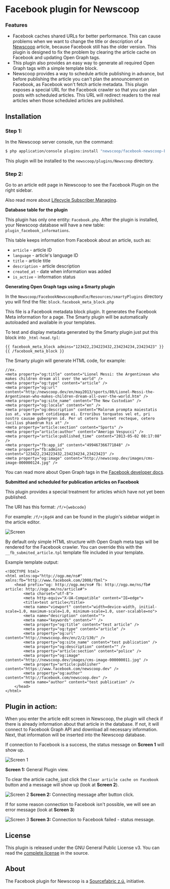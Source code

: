 Facebook plugin for Newscoop
============================

### Features

* Facebook caches shared URLs for better performance. This can cause problems when we want to change the title or description of a [Newscoop](https://www.sourcefabric.org/en/newscoop/) article, because Facebook still has the older version. This plugin is designed to fix the problem by clearing the article cache on Facebook and updating Open Graph tags.
* This plugin also provides an easy way to generate all required Open Graph tags with a simple template block.
* Newscoop provides a way to schedule article publishing in advance, but before publishing the article you can't plan the announcement on Facebook, as Facebook won't fetch article metadata. This plugin exposes a special URL for the Facebook crawler so that you can plan posts with scheduled articles. This URL will redirect readers to the real articles when those scheduled articles are published.

Installation
-------------

### Step 1:
In the Newscoop server console, run the command:
``` bash
$ php application/console plugins:install "newscoop/facebook-newscoop-bundle" --env=prod
```
This plugin will be installed to the `newscoop/plugins/Newscoop` directory.

### Step 2:
Go to an article edit page in Newscoop to see the Facebook Plugin on the right sidebar.

Also read more about [Lifecycle Subscriber Managing](https://wiki.sourcefabric.org/display/NPS/Lifecycle+Subscriber+Managing).

**Database table for the plugin** 

This plugin has only one entity: `Facebook.php`. After the plugin is installed, your Newscoop database will have a new table: `plugin_facebook_informations`.

This table keeps information from Facebook about an article, such as:

- `article` - article ID
- `language` - article's language ID
- `title` - article title
- `description` - article description
- `created_at` - date when information was added
- `is_active` - information status

**Generating Open Graph tags using a Smarty plugin**

In the `Newscoop/FacebookNewscoopBundle/Resources/smartyPlugins` directory you will find the file: `block.facebook_meta_block.php`

This file is a Facebook metadata block plugin. It generates the Facebook Meta information for a page. The Smarty plugin will be automatically autoloaded and available in your templates.

To test and display metadata generated by the Smarty plugin just put this block into `_html-head.tpl`:
````
{{ facebook_meta_block admins="123422,234223432,234234234,23423423" }}{{ /facebook_meta_block }}
````
The Smarty plugin will generate HTML code, for example:

```
//ex.
<meta property="og:title" content="Lionel Messi: the Argentinean who makes children dream all over the world" />
<meta property="og:type" content="article" />
<meta property="og:url" content="http:/newscoop.dev/en/may2013/sports/80/Lionel-Messi-the-Argentinean-who-makes-children-dream-all-over-the-world.htm" />
<meta property="og:site_name" content="The New Custodian" />
<meta property="og:locale" content="en" />
<meta property="og:description" content="Malorum prompta maiestatis ius at, vim movet cotidieque ei. Erroribus torquatos vel et, pri nostro causae gubergren id. Per ut cetero laoreet recteque, cetero lucilius phaedrum his at" />
<meta property="article:section" content="Sports" />
<meta property="article:author" content="Amerigo Vespucci" />
<meta property="article:published_time" content="2013-05-02 08:17:08" />
<meta property="fb:app_id" content="499467366771848" />
<meta property="fb:admins" content="123422,234223432,234234234,23423423" />
<meta property="og:image" content="http://newscoop.dev/images/cms-image-000000124.jpg" />
```

You can read more about Open Graph tags in the [Facebook developer docs](https://developers.facebook.com/docs/opengraph/howtos/maximizing-distribution-media-content/).

**Submitted and scheduled for publication articles on Facebook**

This plugin provides a special treatment for articles which have not yet been published. 

The URI has this format: ```/f/+{webcode}``` 

For example: ```/f/+j6gd4``` and can be found in the plugin's sidebar widget in the article editor.

![Screen](http://i58.tinypic.com/2rzyp2t.png)

By default only simple HTML structure with Open Graph meta tags will be rendered for the Facebook crawler. You can override this with the ```__fb_submited_article.tpl``` template file included in your template.

Example template output:
```
<!DOCTYPE html>
<html xmlns:og="http://ogp.me/ns#" xmlns:fb="http://www.facebook.com/2008/fbml">
    <head prefix="og: http://ogp.me/ns# fb: http://ogp.me/ns/fb# article: http://ogp.me/ns/article#">
        <meta charset="utf-8">
        <meta http-equiv="X-UA-Compatible" content="IE=edge">
        <title>test article</title>
        <meta name="viewport" content="width=device-width, initial-scale=1.0, maximum-scale=1.0, minimum-scale=1.0, user-scalable=no">
        <meta name="description" content="">
        <meta name="keywords" content="" />
        <meta property="og:title" content="test article" />
        <meta property="og:type" content="article" />
        <meta property="og:url" content="http://newscoop.dev/en/2/2/130/" />
        <meta property="og:site_name" content="test publication" />
        <meta property="og:description" content="" />
        <meta property="article:section" content="police" />
        <meta property="og:image" content="http://newscoop.dev/images/cms-image-000000011.jpg" />
        <meta property="article:publisher" content="https://www.facebook.com/newscoop.dev" />
        <meta property="og:author" content="http://facebook.com/newscoop.dev" />
        <meta name="author" content="test publication" />
    </head>
</html>

```

Plugin in action:
-----------------

When you enter the article edit screen in Newscoop, the plugin will check if there is already information about that article in the database. If not, it will connect to Facebook Graph API and download all necessary information. Next, that information will be inserted into the Newscoop database.

If connection to Facebook is a success, the status message on **Screen 1** will show up.

![Screen 1](http://i42.tinypic.com/30k65x0.png)

**Screen 1:** General Plugin view.

To clear the article cache, just click the `Clear article cache on Facebook` button and a message will show up (look at **Screen 2**).

![Screen 2](http://i42.tinypic.com/2qve24x.png)
**Screen 2:** Connecting message after button click.

If for some reason connection to Facebook isn't possible, we will see an error message (look at **Screen 3**)

![Screen 3](http://i42.tinypic.com/6tp9nl.png)
**Screen 3:** Connection to Facebook failed - status message.

License
-------

This plugin is released under the GNU General Public License v3. You can read the [complete license](LICENSE.txt) in the source.

About
-------
The Facebook plugin for Newscoop is a [Sourcefabric z.ú.](https://github.com/sourcefabric) initiative.
